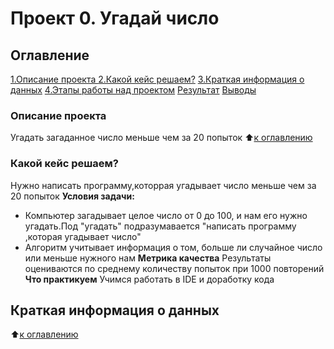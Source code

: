  # Проект 0. Угадай число
 ## Оглавление 
 [1.Описание проекта ](https://github.com/nikita12354322/app/blob/main/project1/README.md#Оглавление)
 [2.Какой кейс решаем?](https://github.com/nikita12354322/app/blob/main/project1/README.md#Какой-кейс-решаем)
 [3.Краткая информация о данных](https://github.com/nikita12354322/app/blob/main/project1/README.md#Краткая-информация-о-данных)
 [4.Этапы работы над проектом](https://github.com/nikita12354322/app/blob/main/project1/README.md#Этапы-работы-над-проектом)
 [Результат](https://github.com/nikita12354322/app/blob/main/project1/README.md#Результат)
 [Выводы](https://github.com/nikita12354322/app/blob/main/project1/README.md#Выводы)
### Описание проекта
 Угадать загаданное число меньше чем за 20 попыток 
 :arrow_up:[к оглавлению](https://github.com/nikita12354322/app/blob/main/project1/README.md#Оглавнение)
### Какой кейс решаем?
Нужно написать программу,которрая угадывает число меньше чем за 20 попыток
**Условия задачи:**
- Компьютер загадывает целое число от 0 до 100, и нам его нужно угадать.Под "угадать" подразумавается "написать программу ,которая угадывает число"
- Алгоритм учитывает информация о том, больше ли случайное число или меньше нужного нам
**Метрика качества**
Результаты оцениваются по среднему количеству попыток при 1000 повторений
**Что практикуем** 
Учимся работать в IDE и доработку кода
## Краткая информация о данных
:arrow_up:[к оглавлению](https://github.com/nikita12354322/app/blob/main/project1/README.md#Оглавниние)